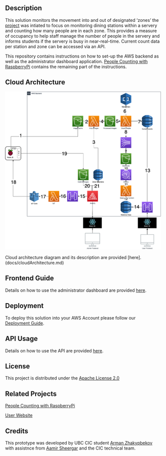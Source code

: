 ## Description

This solution monitors the movement into and out of designated ‘zones’ the [project](https://cic.ubc.ca/project/people-density-meter/) was intiated to focus on monitoring dining stations within a servery and counting  how many people are in each zone. This provides a measure of occupancy to help staff manage the number of people in the servery and informs students if the servery is busy in near-real-time. Current count data per station and zone can be accessed via an API.

This repository contains instructions on how to set-up the AWS backend as well as the administrator dashboard application.
[People Counting with RaspberryPi](https://github.com/UBC-CIC/people-counting-with-aws-rekognition-RaspberryPi-IOT) contains the 
remaining part of the instructions.



## Cloud Architecture

<img src="images/diagram.png"  width="600"/>

Cloud architecture diagram and its description are provided [here].(docs/cloudArchitecture.md)

## Frontend Guide

Details on how to use the administrator dashboard are provided [here](docs/frontend.md).

## Deployment
To deploy this solution into your AWS Account please follow our [Deployment Guide](docs/deployment.md).

## API Usage

Details on how to use the API are provided [here](docs/api.md).


## License
This project is distributed under the  [Apache License 2.0](https://github.com/UBC-CIC/vgh-covid-19-ct-model/blob/master/LICENSE) 

## Related Projects

[People Counting with RaspberryPi](https://github.com/UBC-CIC/people-counting-with-aws-rekognition-RaspberryPi-IOT)

[User Website](https://github.com/UBC-CIC/people-counting-with-aws-rekognition-User-Website)

## Credits 

This prototype was developed  by UBC CIC student [Arman Zhakypbekov](https://github.com/armanzm) with assistnce from [Aamir Sheergar](https://github.com/AamirL1011) and the CIC technical team.
